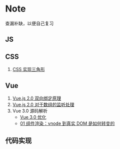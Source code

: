 # Note
查漏补缺，以便自己复习

## JS

## CSS
1. [CSS 实现三角形](https://github.com/MaMaFish/Interview-Question/issues/1)

## Vue
1. [Vue.js 2.0 双向绑定原理](https://segmentfault.com/a/1190000006599500#comment-area)
2. [Vue.js 2.0 对于数组的监听处理](https://www.cnblogs.com/ming1025/p/13082822.html)
3. Vue 3.0 源码解析
   - [Vue 3.0 优化](https://github.com/MaMaFish/Note/issues/38)
   - [01 组件渲染：vnode 到真实 DOM 是如何转变的](https://github.com/MaMaFish/Note/issues/39)
   
## 代码实现
